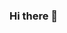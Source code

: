 ### Hi there 👋

<!--
I 'm an iOS Engineer building software infrastructures for iOS mobile apps at 
<a href="https://www.inrhythm.com/" target="_blank">Fidelity</a> and 
<a href="https://www.inrhythm.com/" target="_blank">InRhythm</a>

Here are some ideas to get you started:

- 🔭 I’m currently working on ...
- 🌱 I’m currently learning ...
- 👯 I’m looking to collaborate on ...
- 🤔 I’m looking for help with ...
- 💬 Ask me about ...
- 📫 How to reach me: ...
- 😄 Pronouns: ...
- ⚡ Fun fact: ...
-->
